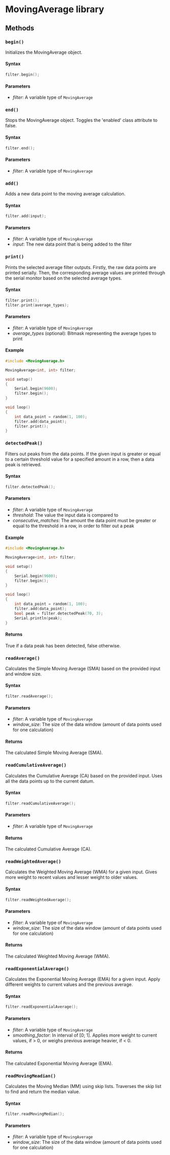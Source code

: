 # MovingAverage library

## Methods

### `begin()`

Initializes the MovingAverage object.

#### Syntax

```C++
filter.begin();
```

#### Parameters

- _filter_: A variable type of `MovingAverage`

### `end()`

Stops the MovingAverage object. Toggles the 'enabled' class attribute to false.

#### Syntax

```C++
filter.end();
```

#### Parameters

- _filter_: A variable type of `MovingAverage`

### `add()`

Adds a new data point to the moving average calculation.

#### Syntax

```C++
filter.add(input);
```

#### Parameters

- _filter_: A variable type of `MovingAverage`
- _input_: The new data point that is being added to the filter

### `print()`

Prints the selected average filter outputs. Firstly, the raw data points are printed serially. Then, the corresponding average values are printed through the serial monitor based on the selected average types.

#### Syntax

```C++
filter.print();
filter.print(average_types);
```

#### Parameters

- _filter_: A variable type of `MovingAverage`
- _average_types_ (optional): Bitmask representing the average types to print

#### Example

```C++
#include <MovingAverage.h>

MovingAverage<int, int> filter;

void setup()
{
    Serial.begin(9600);
    filter.begin();
}

void loop()
{
    int data_point = random(1, 100);
    filter.add(data_point);
    filter.print();
}
```

### `detectedPeak()`

Filters out peaks from the data points. If the given input is greater or equal to a certain threshold value for a specified amount in a row, then a data peak is retrieved.

#### Syntax

```C++
filter.detectedPeak();
```

#### Parameters

- _filter_: A variable type of `MovingAverage`
- _threshold_: The value the input data is compared to
- _consecutive_matches_: The amount the data point must be greater or equal to the threshold in a row, in order to filter out a peak

#### Example

```C++
#include <MovingAverage.h>

MovingAverage<int, int> filter;

void setup()
{
    Serial.begin(9600);
    filter.begin();
}

void loop()
{
    int data_point = random(1, 100);
    filter.add(data_point);
    bool peak = filter.detectedPeak(70, 3);
    Serial.println(peak);
}
```

#### Returns

True if a data peak has been detected, false otherwise.

### `readAverage()`

Calculates the Simple Moving Average (SMA) based on the provided input and window size.

#### Syntax

```C++
filter.readAverage();
```

#### Parameters

- _filter_: A variable type of `MovingAverage`
- _window_size_: The size of the data window (amount of data points used for one calculation)

#### Returns

The calculated Simple Moving Average (SMA).

### `readCumulativeAverage()`

Calculates the Cumulative Average (CA) based on the provided input. Uses all the data points up to the current datum.

#### Syntax

```C++
filter.readCumulativeAverage();
```

#### Parameters

- _filter_: A variable type of `MovingAverage`

#### Returns

The calculated Cumulative Average (CA).

### `readWeightedAverage()`

Calculates the Weighted Moving Average (WMA) for a given input. Gives more weight to recent values and lesser weight to older values.

#### Syntax

```C++
filter.readWeightedAverage();
```

#### Parameters

- _filter_: A variable type of `MovingAverage`
- _window_size_: The size of the data window (amount of data points used for one calculation)

#### Returns

The calculated Weighted Moving Average (WMA).

### `readExponentialAverage()`

Calculates the Exponential Moving Average (EMA) for a given input. Apply different weights to current values and the previous average.

#### Syntax

```C++
filter.readExponentialAverage();
```

#### Parameters

- _filter_: A variable type of `MovingAverage`
- _smoothing_factor_: In interval of [0; 1]. Applies more weight to current values, if > 0, or weighs previous average heavier, if < 0.

#### Returns

The calculated Exponential Moving Average (EMA).

### `readMovingMeadian()`

Calculates the Moving Median (MM) using skip lists. Traverses the skip list to find and return the median value.

#### Syntax

```C++
filter.readMovingMedian();
```

#### Parameters

- _filter_: A variable type of `MovingAverage`
- _window_size_: The size of the data window (amount of data points used for one calculation)
